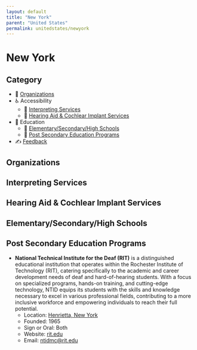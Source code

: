 ```yaml
---
layout: default
title: "New York"
parent: "United States"
permalink: unitedstates/newyork
---
```

# New York
## Category
- 🏢 [Organizations](#organizations)
- ♿ Accessibility
  - 💬 [Interpreting Services](#interpreting-services)
  - 🦻 [Hearing Aid & Cochlear Implant Services](#hearing-aid-&-cochlear-impant-services)
- 📖 Education
    - 🏫 [Elementary/Secondary/High Schools](#elementarysecondaryhigh-schools)
    - 🏫 [Post Secondary Education Programs](#post-secondary-education-programs)
- ✍️ [Feedback](#feedback)

## Organizations

## Interpreting Services

## Hearing Aid & Cochlear Implant Services

## Elementary/Secondary/High Schools

## Post Secondary Education Programs

- **National Technical Institute for the Deaf (RIT)** is a distinguished educational institution that operates within the Rochester Institute of Technology (RIT), catering specifically to the academic and career development needs of deaf and hard-of-hearing students. With a focus on specialized programs, hands-on training, and cutting-edge technology, NTID equips its students with the skills and knowledge necessary to excel in various professional fields, contributing to a more inclusive workforce and empowering individuals to reach their full potential.
   - Location: [Henrietta, New York](https://www.google.com/maps/place/National+Technical+Institute+for+the+Deaf/@43.0875299,-77.6708509,17z/data=!3m2!4b1!5s0x89d14c89a54a7b3d:0x41d34e6007fce31e!4m6!3m5!1s0x89d14c8c991cab87:0x8a66d98ce3fdd43a!8m2!3d43.0875299!4d-77.668276!16zL20vMDRoNjQ5?entry=ttu)
   - Founded: 1965
   - Sign or Oral: Both
   - Website: [rit.edu](https://www.rit.edu/ntid/)
   - Email: [ntidmc@rit.edu](mailto:ntidmc@rit.edu)